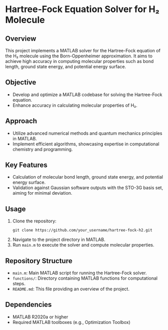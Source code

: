 # Hartree-Fock Equation Solver for H₂ Molecule

## Overview
This project implements a MATLAB solver for the Hartree-Fock equation of the H₂ molecule using the Born-Oppenheimer approximation. It aims to achieve high accuracy in computing molecular properties such as bond length, ground state energy, and potential energy surface.

## Objective
- Develop and optimize a MATLAB codebase for solving the Hartree-Fock equation.
- Enhance accuracy in calculating molecular properties of H₂.

## Approach
- Utilize advanced numerical methods and quantum mechanics principles in MATLAB.
- Implement efficient algorithms, showcasing expertise in computational chemistry and programming.

## Key Features
- Calculation of molecular bond length, ground state energy, and potential energy surface.
- Validation against Gaussian software outputs with the STO-3G basis set, aiming for minimal deviation.

## Usage
1. Clone the repository:
   ```
   git clone https://github.com/your_username/hartree-fock-h2.git
   ```
2. Navigate to the project directory in MATLAB.
3. Run `main.m` to execute the solver and compute molecular properties.

## Repository Structure
- `main.m`: Main MATLAB script for running the Hartree-Fock solver.
- `functions/`: Directory containing MATLAB functions for computational steps.
- `README.md`: This file providing an overview of the project.

## Dependencies
- MATLAB R2020a or higher
- Required MATLAB toolboxes (e.g., Optimization Toolbox)
  
